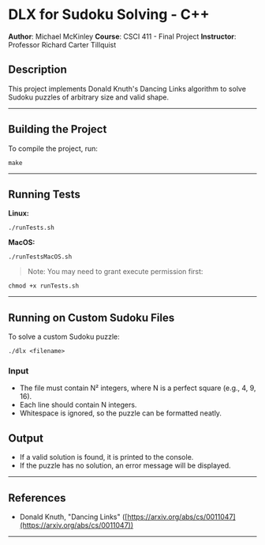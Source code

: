 # DLX for Sudoku Solving - C++

**Author**: Michael McKinley
**Course**: CSCI 411 - Final Project
**Instructor**: Professor Richard Carter Tillquist

## Description

This project implements Donald Knuth's Dancing Links algorithm to solve Sudoku puzzles of arbitrary size and valid shape.

---

## Building the Project

To compile the project, run:

```
make
```

---

## Running Tests

**Linux:**
```
./runTests.sh
```
**MacOS:**
```
./runTestsMacOS.sh
```

> Note: You may need to grant execute permission first:

```
chmod +x runTests.sh
```

---

## Running on Custom Sudoku Files

To solve a custom Sudoku puzzle:

```
./dlx <filename>
```

### Input

* The file must contain N² integers, where N is a perfect square (e.g., 4, 9, 16).
* Each line should contain N integers.
* Whitespace is ignored, so the puzzle can be formatted neatly.

## Output

* If a valid solution is found, it is printed to the console.
* If the puzzle has no solution, an error message will be displayed.
---


## References

* Donald Knuth, "Dancing Links" ([https://arxiv.org/abs/cs/0011047](https://arxiv.org/abs/cs/0011047))

---